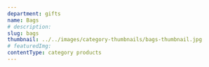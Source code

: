 ```yaml
---
department: gifts
name: Bags
# description:
slug: bags
thumbnail: ../../images/category-thumbnails/bags-thumbnail.jpg
# featuredImg:
contentType: category products
---
```

